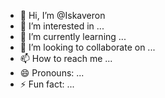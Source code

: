 - 👋 Hi, I’m @Iskaveron
- 👀 I’m interested in ...
- 🌱 I’m currently learning ...
- 💞️ I’m looking to collaborate on ...
- 📫 How to reach me ...
- 😄 Pronouns: ...
- ⚡ Fun fact: ...

<!---
Iskaveron/Iskaveron is a ✨ special ✨ repository because its `README.md` (this file) appears on your GitHub profile.
You can click the Preview link to take a look at your changes.
--->
